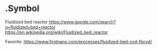 # .Symbol
Fluidized bed reactor https://www.google.com/search?q=fluidized+bed+reactor https://en.wikipedia.org/wiki/Fluidized_bed_reactor

Favorite: https://www.firstnano.com/processes/fluidized-bed-cvd-fbcvd/

